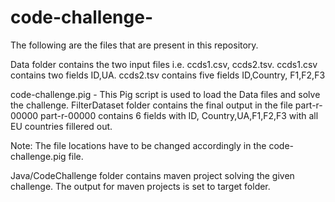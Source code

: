 # code-challenge-

The following are the files that are present in this repository.

Data folder contains the two input files i.e. ccds1.csv, ccds2.tsv.
ccds1.csv contains two fields ID,UA.
ccds2.tsv contains five fields ID,Country, F1,F2,F3

code-challenge.pig - This Pig script is used to load the Data files and solve the challenge. 
FilterDataset folder contains the final output in the file part-r-00000 
part-r-00000 contains 6 fields with ID, Country,UA,F1,F2,F3 with all EU countries fillered out.

Note: The file locations have to be changed accordingly in the code-challenge.pig file.  

Java/CodeChallenge folder contains maven project solving the given challenge.
The output for maven projects is set to target folder.

